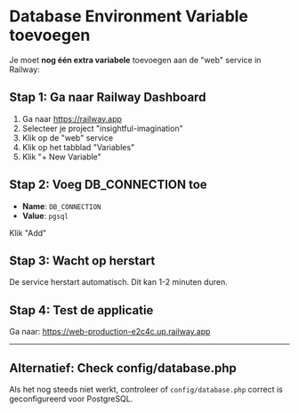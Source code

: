# Database Environment Variable toevoegen

Je moet **nog één extra variabele** toevoegen aan de "web" service in Railway:

## Stap 1: Ga naar Railway Dashboard

1. Ga naar https://railway.app
2. Selecteer je project "insightful-imagination"
3. Klik op de "web" service
4. Klik op het tabblad "Variables"
5. Klik "+ New Variable"

## Stap 2: Voeg DB_CONNECTION toe

- **Name**: `DB_CONNECTION`
- **Value**: `pgsql`

Klik "Add"

## Stap 3: Wacht op herstart

De service herstart automatisch. Dit kan 1-2 minuten duren.

## Stap 4: Test de applicatie

Ga naar: https://web-production-e2c4c.up.railway.app

---

## Alternatief: Check config/database.php

Als het nog steeds niet werkt, controleer of `config/database.php` correct is geconfigureerd voor PostgreSQL.

